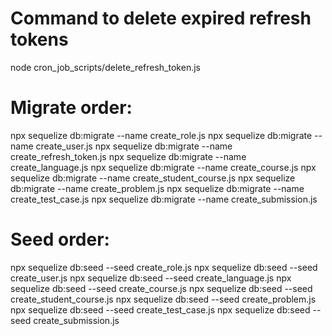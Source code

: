 # Command to delete expired refresh tokens

node cron_job_scripts/delete_refresh_token.js

# Migrate order:

npx sequelize db:migrate --name create_role.js
npx sequelize db:migrate --name create_user.js
npx sequelize db:migrate --name create_refresh_token.js
npx sequelize db:migrate --name create_language.js
npx sequelize db:migrate --name create_course.js
npx sequelize db:migrate --name create_student_course.js
npx sequelize db:migrate --name create_problem.js
npx sequelize db:migrate --name create_test_case.js
npx sequelize db:migrate --name create_submission.js

# Seed order:

npx sequelize db:seed --seed create_role.js
npx sequelize db:seed --seed create_user.js
npx sequelize db:seed --seed create_language.js
npx sequelize db:seed --seed create_course.js
npx sequelize db:seed --seed create_student_course.js
npx sequelize db:seed --seed create_problem.js
npx sequelize db:seed --seed create_test_case.js
npx sequelize db:seed --seed create_submission.js
